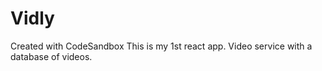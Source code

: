 # Vidly
Created with CodeSandbox
This is my 1st react app. Video service with a database of videos.

